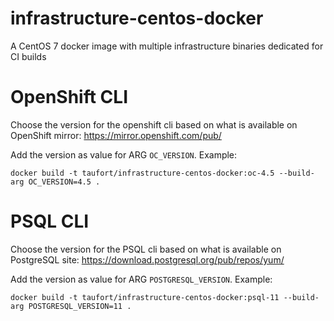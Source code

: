 # infrastructure-centos-docker
A CentOS 7 docker image with multiple infrastructure binaries dedicated for CI builds

# OpenShift CLI

Choose the version for the openshift cli based on what is available on OpenShift mirror: https://mirror.openshift.com/pub/

Add the version as value for ARG `OC_VERSION`. Example:

`docker build -t taufort/infrastructure-centos-docker:oc-4.5 --build-arg OC_VERSION=4.5 .`

# PSQL CLI

Choose the version for the PSQL cli based on what is available on PostgreSQL site: https://download.postgresql.org/pub/repos/yum/

Add the version as value for ARG `POSTGRESQL_VERSION`. Example:

`docker build -t taufort/infrastructure-centos-docker:psql-11 --build-arg POSTGRESQL_VERSION=11 .`
